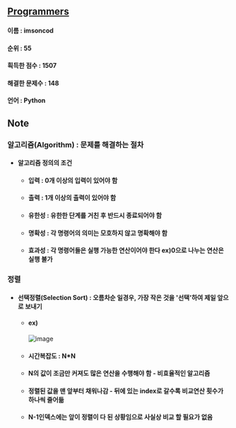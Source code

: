 ## [Programmers](https://www.welcomekakao.com/learn/challenges)
#### 이름 : imsoncod
#### 순위 : 55
#### 흭득한 점수 : 1507
#### 해결한 문제수 : 148
#### 언어 : Python

## Note
### 알고리즘(Algorithm) : 문제를 해결하는 절차
* #### 알고리즘 정의의 조건
  * #### 입력 : 0개 이상의 입력이 있어야 함
  * #### 출력 : 1개 이상의 출력이 있어야 함
  * #### 유한성 : 유한한 단계를 거친 후 반드시 종료되어야 함
  * #### 명확성 : 각 명령어의 의미는 모호하지 않고 명확해야 함
  * #### 효과성 : 각 명령어들은 실행 가능한 연산이어야 한다 ex)0으로 나누는 연산은 실행 불가

### 정렬
* #### 선택정렬(Selection Sort) : 오름차순 일경우, 가장 작은 것을 '선택'하여 제일 앞으로 보내기
  * #### ex)
    ![image](https://user-images.githubusercontent.com/48934537/77055826-e7dafc80-6a14-11ea-85b1-25b1adaff15b.png)
  * #### 시간복잡도 : N*N
  * #### N의 값이 조금만 커져도 많은 연산을 수행해야 함 - 비효율적인 알고리즘
  * #### 정렬된 값을 맨 앞부터 채워나감 - 뒤에 있는 index로 갈수록 비교연산 횟수가 하나씩 줄어듦
  * #### N-1인덱스에는 앞이 정렬이 다 된 상황임으로 사실상 비교 할 필요가 없음
